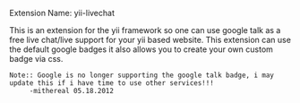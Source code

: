Extension Name: yii-livechat

This is an extension for the yii framework so one can use google talk as a free live chat/live support for your yii based website. This extension can use the default google badges it also allows you to create your own custom badge via css.
```
Note:: Google is no longer supporting the google talk badge, i may update this if i have time to use other services!!! 
     -mithereal 05.18.2012
```
